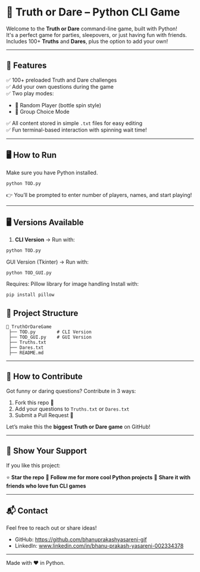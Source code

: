 # 🎲 Truth or Dare – Python CLI Game

Welcome to the **Truth or Dare** command-line game, built with Python!  
It's a perfect game for parties, sleepovers, or just having fun with friends.  
Includes 100+ **Truths** and **Dares**, plus the option to add your own!

---

## 🧠 Features

✅ 100+ preloaded Truth and Dare challenges  
✅ Add your own questions during the game  
✅ Two play modes:
- 🔄 Random Player (bottle spin style)
- 👥 Group Choice Mode

✅ All content stored in simple `.txt` files for easy editing  
✅ Fun terminal-based interaction with spinning wait time!

---

## 🖥️ How to Run

Make sure you have Python installed.

```bash
python TOD.py
````

👉 You’ll be prompted to enter number of players, names, and start playing!

---

## 🖥️ Versions Available

1. **CLI Version** → Run with:
```bash
python TOD.py
```
GUI Version (Tkinter) → Run with:
```
python TOD_GUI.py
```
Requires: Pillow library for image handling
Install with:
```
pip install pillow
```

## 📁 Project Structure

```
📂 TruthOrDareGame
 ├── TOD.py        # CLI Version
 ├── TOD_GUI.py    # GUI Version
 ├── Truths.txt
 ├── Dares.txt
 ├── README.md
```

---

## 🤝 How to Contribute

Got funny or daring questions? Contribute in 3 ways:

1. Fork this repo 🍴
2. Add your questions to `Truths.txt` or `Dares.txt`
3. Submit a Pull Request 🔁

Let’s make this the **biggest Truth or Dare game** on GitHub!

---

## 🌟 Show Your Support

If you like this project:

⭐ **Star the repo**
👀 **Follow me for more cool Python projects**
🚀 **Share it with friends who love fun CLI games**

---

## 📬 Contact

Feel free to reach out or share ideas!

* GitHub: https://github.com/bhanuprakashyasareni-gif
* LinkedIn: www.linkedin.com/in/bhanu-prakash-yasareni-002334378

---

Made with ❤️ in Python.
